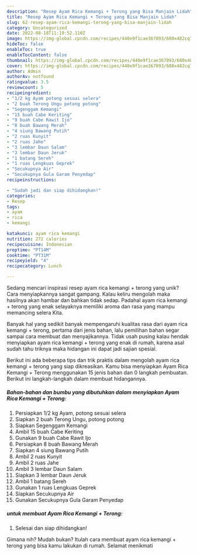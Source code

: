 ```yaml
---
description: "Resep Ayam Rica Kemangi + Terong yang Bisa Manjain Lidah"
title: "Resep Ayam Rica Kemangi + Terong yang Bisa Manjain Lidah"
slug: 62-resep-ayam-rica-kemangi-terong-yang-bisa-manjain-lidah
category: Uncategorized
date: 2022-08-18T11:19:52.110Z
image: https://img-global.cpcdn.com/recipes/440e9f1cae367093/680x482cq70/ayam-rica-kemangi-terong-foto-resep-utama.jpg
hideToc: false
enableToc: true
enableTocContent: false
thumbnail: https://img-global.cpcdn.com/recipes/440e9f1cae367093/680x482cq70/ayam-rica-kemangi-terong-foto-resep-utama.jpg
cover: https://img-global.cpcdn.com/recipes/440e9f1cae367093/680x482cq70/ayam-rica-kemangi-terong-foto-resep-utama.jpg
author: Admin
authorAv: notfound
ratingvalue: 3.5
reviewcount: 5
recipeingredient:
- "1/2 kg Ayam potong sesuai selera"
- "2 buah Terong Ungu potong potong"
- "Segenggam Kemangi"
- "15 buah Cabe Keriting"
- "9 buah Cabe Rawit Ijo"
- "8 buah Bawang Merah"
- "4 siung Bawang Putih"
- "2 ruas Kunyit"
- "2 ruas Jahe"
- "3 lembar Daun Salam"
- "3 lembar Daun Jeruk"
- "1 batang Sereh"
- "1 ruas Lengkuas Geprek"
- "Secukupnya Air"
- "Secukupnya Gula Garam Penyedap"
recipeinstructions:

- "Sudah jadi dan siap dihidangkan!"
categories:
- Resep
tags:
- ayam
- rica
- kemangi

katakunci: ayam rica kemangi 
nutrition: 272 calories
recipecuisine: Indonesian
preptime: "PT14M"
cooktime: "PT31M"
recipeyield: "4"
recipecategory: Lunch

---
```





Sedang mencari inspirasi resep ayam rica kemangi + terong yang unik? Cara menyiapkannya sangat gampang. Kalau keliru mengolah maka hasilnya akan hambar dan bahkan tidak sedap. Padahal ayam rica kemangi + terong yang enak selayaknya memiliki aroma dan rasa yang mampu memancing selera Kita.







Banyak hal yang sedikit banyak mempengaruhi kualitas rasa dari ayam rica kemangi + terong, pertama dari jenis bahan, lalu pemilihan bahan segar sampai cara membuat dan menyajikannya. Tidak usah pusing kalau hendak menyiapkan ayam rica kemangi + terong yang enak di rumah, karena asal sudah tahu triknya maka hidangan ini dapat jadi sajian spesial.






Berikut ini ada beberapa tips dan trik praktis dalam mengolah ayam rica kemangi + terong yang siap dikreasikan. Kamu bisa menyiapkan Ayam Rica Kemangi + Terong menggunakan 15 jenis bahan dan 0 langkah pembuatan. Berikut ini langkah-langkah dalam membuat hidangannya.

<!--inarticleads1-->

##### Bahan-bahan dan bumbu yang dibutuhkan dalam menyiapkan Ayam Rica Kemangi + Terong:

1. Persiapkan 1/2 kg Ayam, potong sesuai selera
1. Siapkan 2 buah Terong Ungu, potong potong
1. Siapkan Segenggam Kemangi
1. Ambil 15 buah Cabe Keriting
1. Gunakan 9 buah Cabe Rawit Ijo
1. Persiapkan 8 buah Bawang Merah
1. Siapkan 4 siung Bawang Putih
1. Ambil 2 ruas Kunyit
1. Ambil 2 ruas Jahe
1. Ambil 3 lembar Daun Salam
1. Siapkan 3 lembar Daun Jeruk
1. Ambil 1 batang Sereh
1. Gunakan 1 ruas Lengkuas Geprek
1. Siapkan Secukupnya Air
1. Gunakan Secukupnya Gula Garam Penyedap




<!--inarticleads2-->

#####  untuk membuat Ayam Rica Kemangi + Terong:


1. Selesai dan siap dihidangkan!



Gimana nih? Mudah bukan? Itulah cara membuat ayam rica kemangi + terong yang bisa kamu lakukan di rumah. Selamat menikmati
